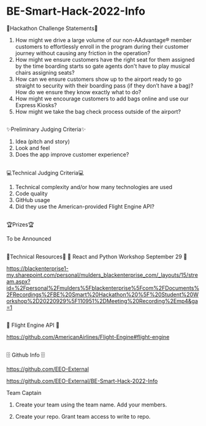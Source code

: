 # BE-Smart-Hack-2022-Info

:rotating_light:Hackathon Challenge Statements:rotating_light:
1. How might we drive a large volume of our non-AAdvantage® member customers to effortlessly enroll in the program during their customer journey without causing any friction in the operation?
2. How might we ensure customers have the right seat for them assigned by the time boarding starts so gate agents don't have to play musical chairs assigning seats?
3. How can we ensure customers show up to the airport ready to go straight to security with their boarding pass (if they don’t have a bag)? How do we ensure they know exactly what to do?
4. How might we encourage customers to add bags online and use our Express Kiosks?
5. How might we take the bag check process outside of the airport?
##

:sparkles:Preliminary Judging Criteria:sparkles:
1. Idea (pitch and story)
2. Look and feel
3. Does the app improve customer experience?

##

:computer:Technical Judging Criteria:computer:
1. Technical complexity and/or how many technologies are used 
2. Code quality
3. GitHub usage
4. Did they use the American-provided Flight Engine API? 

##

:trophy:Prizes:trophy:

To be Announced

##
:mechanical_arm:Technical Resources:mechanical_arm:
🐍 React and Python Workshop September 29 🐍 

https://blackenterprise1-my.sharepoint.com/personal/mulders_blackenterprise_com/_layouts/15/stream.aspx?id=%2Fpersonal%2Fmulders%5Fblackenterprise%5Fcom%2FDocuments%2FRecordings%2FBE%20Smart%20Hackathon%20%5F%20Student%20Workshop%2D20220929%5F110951%2DMeeting%20Recording%2Emp4&ga=1

##

🛫 Flight Engine API 🛬

https://github.com/AmericanAirlines/Flight-Engine#flight-engine
##

🗄 Github Info 🗄

https://github.com/EEO-External

https://github.com/EEO-External/BE-Smart-Hack-2022-Info

Team Captain
1. Create your team using the team name. Add your members.

2. Create your repo. Grant team access to write to repo.
